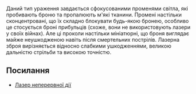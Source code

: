 Даний тип ураження завдається сфокусованими променями світла, які
пробивають броню та пропалюють м'які тканини. Промені настільки
сконцентровані, що їх складно блокувати будь-якою бронею, особливо це
стосується броні прибульців (схоже, вони не використовують лазери у
своїх війнах). Але ці проколи настільки мініатюрні, що броня виглядає
майже неушкодженою навіть після смертельних пострілів. Лазерна зброя
вирізняється відносно слабкими ушкодженнями, великою дальністю стрільби
та високою точністю.

## Посилання

- [Лазер неперервної дії](Translation:Laser_txt/uk "wikilink")